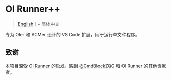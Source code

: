 # OI Runner++

> [English](https://github.com/typed-sigterm/oi-runner-2/blob/main/README.md)｜• 简体中文

专为 OIer 和 ACMer 设计的 VS Code 扩展，用于运行单文件程序。

## 致谢

本项目深受 [OI Runner](https://github.com/CmdBlockZQG/oi-runner) 的启发。感谢 [@CmdBlockZQG](https://github.com/CmdBlockZQG) 和 OI Runner 的其他贡献者。
